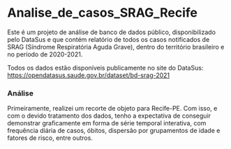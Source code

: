 # Analise_de_casos_SRAG_Recife

Este é um projeto de análise de banco de dados público, disponibilizado pelo DataSus e que contém relatório de todos os casos notificados de SRAG (Síndrome Respiratória Aguda Grave), dentro do território brasileiro e no período de 2020-2021.

Todos os dados estão disponíveis publicamente no site do DataSus: https://opendatasus.saude.gov.br/dataset/bd-srag-2021

### Análise

Primeiramente, realizei um recorte de objeto para Recife-PE. Com isso, e com o devido tratamento dos dados, tenho a expectativa de conseguir demonstrar graficamente em forma de série temporal interativa, com frequência diária de casos, óbitos, dispersão por grupamentos de idade e fatores de risco, entre outros.
